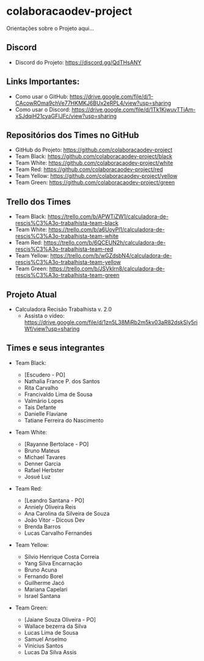 # colaboracaodev-project
Orientações sobre o Projeto aqui...

## Discord
  - Discord do Projeto: https://discord.gg/QdTHsANY 

## Links Importantes:
 - Como usar o GitHub: https://drive.google.com/file/d/1-CAcowROma9chVe77HKMKJ6BUx2eRPL4/view?usp=sharing
 - Como usar o Discord: https://drive.google.com/file/d/1Tk1KjwuvTTjAm-xSJdqiH21cyaGFIJFc/view?usp=sharing

 ## Repositórios dos Times no GitHub
 - GitHub do Projeto: https://github.com/colaboracaodev-project
 - Team Black: https://github.com/colaboracaodev-project/black
 - Team White: https://github.com/colaboracaodev-project/white
 - Team Red: https://github.com/colaboracaodev-project/red
 - Team Yellow: https://github.com/colaboracaodev-project/yellow
 - Team Green: https://github.com/colaboracaodev-project/green

## Trello dos Times
 - Team Black: https://trello.com/b/APWTiZW1/calculadora-de-rescis%C3%A3o-trabalhista-team-black
 - Team White: https://trello.com/b/a6UoyPl1/calculadora-de-rescis%C3%A3o-trabalhista-team-white
 - Team Red: https://trello.com/b/6QCEUN2h/calculadora-de-rescis%C3%A3o-trabalhista-team-red
 - Team Yellow: https://trello.com/b/wGZdsbN4/calculadora-de-rescis%C3%A3o-trabalhista-team-yellow
 - Team Green: https://trello.com/b/JSVklrn8/calculadora-de-rescis%C3%A3o-trabalhista-team-green

## Projeto Atual
 - Calculadora Recisão Trabalhista v. 2.0
    - Assista o vídeo: https://drive.google.com/file/d/1zn5L38MjRb2m5kv03aR82dskSly5riWf/view?usp=sharing

## Times e seus integrantes
 - Team Black:
    - [Escudero - PO]
    - Nathalia France P. dos Santos
    - Rita Carvalho
    - Francivaldo Lima de Sousa 
    - Valmário Lopes
    - Tais Defante
    - Danielle Flaviane
    - Tatiane Ferreira do Nascimento 

- Team White:
    - [Rayanne Bertolace - PO]
    - Bruno Mateus
    - Michael Tavares
    - Denner Garcia
    - Rafael Herbster
    - Josué Luz

- Team Red:
    - [Leandro Santana - PO]
    - Anniely Oliveira Reis 
    - Ana Carolina da Silveira de Souza
    - João Vitor - Dicous Dev
    - Brenda Barros
    - Lucas Carvalho Fernandes

- Team Yellow:
    - Silvio Henrique Costa Correia 
    - Yang Silva Encarnação
    - Bruno Acuna
    - Fernando Borel
    - Guilherme Jacó
    - Mariana Capelari
    - Israel Santana

- Team Green:	
    - [Jaiane Souza Oliveira - PO]
    - Wallace bezerra da Silva 
    - Lucas Lima de Sousa
    - Samuel Anselmo
    - Vinicius Santos 
    - Lucas Da Silva Assis